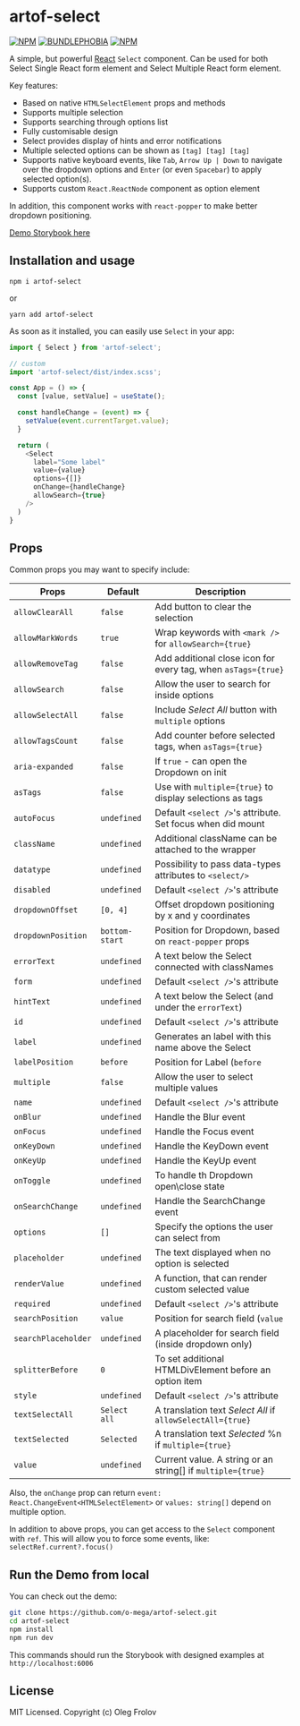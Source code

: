 # artof-select
[![NPM](https://img.shields.io/npm/v/artof-select.svg)](https://www.npmjs.com/package/artof-select)
[![BUNDLEPHOBIA](https://img.shields.io/bundlephobia/minzip/artof-select)](https://bundlephobia.com/result?p=artof-select)
[![NPM](https://img.shields.io/npm/dt/artof-select)](https://www.npmjs.com/package/artof-select)

A simple, but powerful [React](https://reactjs.com) `Select` component.
Can be used for both Select Single React form element and Select Multiple React form element.

Key features:
- Based on native `HTMLSelectElement` props and methods
- Supports multiple selection
- Supports searching through options list
- Fully customisable design
- Select provides display of hints and error notifications
- Multiple selected options can be shown as `[tag] [tag] [tag]`
- Supports native keyboard events, like `Tab`, `Arrow Up | Down` to navigate over the dropdown options and `Enter` (or even `Spacebar`) to apply selected option(s).
- Supports custom `React.ReactNode` component as option element

In addition, this component works with `react-popper` to make better dropdown positioning.

[Demo Storybook here](https://o-mega.github.io/artof-select)

## Installation and usage

`npm i artof-select`

or

`yarn add artof-select`

As soon as it installed, you can easily use `Select` in your app:

```js
import { Select } from 'artof-select';

// custom
import 'artof-select/dist/index.scss';

const App = () => {
  const [value, setValue] = useState();

  const handleChange = (event) => {
    setValue(event.currentTarget.value);
  }

  return (
    <Select
      label="Some label"
      value={value}
      options={[]}
      onChange={handleChange}
      allowSearch={true}
    />
  )
}
```

## Props

Common props you may want to specify include:

| Props              | Default        | Description                                                   |
| ------------------ | -------------- | ------------------------------------------------------------- |
| `allowClearAll`    | `false`        | Add button to clear the selection                             |
| `allowMarkWords`   | `true`         | Wrap keywords with `<mark />` for `allowSearch={true}`        |
| `allowRemoveTag`   | `false`        | Add additional close icon for every tag, when `asTags={true}` |
| `allowSearch`      | `false`        | Allow the user to search for inside options                   |
| `allowSelectAll`   | `false`        | Include _Select All_ button with `multiple` options           |
| `allowTagsCount`   | `false`        | Add counter before selected tags, when `asTags={true}`        |
| `aria-expanded`    | `false`        | If `true` - can open the Dropdown on init                     |
| `asTags`           | `false`        | Use with `multiple={true}` to display selections as tags      |
| `autoFocus`        | `undefined`    | Default `<select />`'s attribute. Set focus when did mount    |
| `className`        | `undefined`    | Additional className can be attached to the wrapper           |
| `datatype`         | `undefined`    | Possibility to pass data-types attributes to `<select/>`      |
| `disabled`         | `undefined`    | Default `<select />`'s attribute                              |
| `dropdownOffset`   | `[0, 4]`       | Offset dropdown positioning by x and y coordinates            |
| `dropdownPosition` | `bottom-start` | Position for Dropdown, based on `react-popper` props          |
| `errorText`        | `undefined`    | A text below the Select connected with classNames             |
| `form`             | `undefined`    | Default `<select />`'s attribute                              |
| `hintText`         | `undefined`    | A text below the Select (and under the `errorText`)           |
| `id`               | `undefined`    | Default `<select />`'s attribute                              |
| `label`            | `undefined`    | Generates an label with this name above the Select            |
| `labelPosition`    | `before`       | Position for Label (`before` | `inside` | `after`)            |
| `multiple`         | `false`        | Allow the user to select multiple values                      |
| `name`             | `undefined`    | Default `<select />`'s attribute                              |
| `onBlur`           | `undefined`    | Handle the Blur event                                         |
| `onFocus`          | `undefined`    | Handle the Focus event                                        |
| `onKeyDown`        | `undefined`    | Handle the KeyDown event                                      |
| `onKeyUp`          | `undefined`    | Handle the KeyUp event                                        |
| `onToggle`         | `undefined`    | To handle th Dropdown open\close state                        |
| `onSearchChange`   | `undefined`    | Handle the SearchChange event                                 |
| `options`          | `[]`           | Specify the options the user can select from                  |
| `placeholder`      | `undefined`    | The text displayed when no option is selected                 |
| `renderValue`      | `undefined`    | A function, that can render custom selected value             |
| `required`         | `undefined`    | Default `<select />`'s attribute                              |
| `searchPosition`   | `value`        | Position for search field (`value` | `dropdown`)              |
| `searchPlaceholder`| `undefined`    | A placeholder for search field (inside dropdown only)         |
| `splitterBefore`   | `0`            | To set additional HTMLDivElement before an option item        |
| `style`            | `undefined`    | Default `<select />`'s attribute                              |
| `textSelectAll`    | `Select all`   | A translation text _Select All_ if `allowSelectAll={true}`    |
| `textSelected`     | `Selected`     | A translation text _Selected_ %n if `multiple={true}`         |
| `value`            | `undefined`    | Current value. A string or an string[] if `multiple={true}`   |

Also, the `onChange` prop can return `event: React.ChangeEvent<HTMLSelectElement>` or `values: string[]` depend on multiple option.

In addition to above props, you can get access to the `Select` component with `ref`.
This will allow you to force some events, like: `selectRef.current?.focus()`

## Run the Demo from local

You can check out the demo:
```sh
git clone https://github.com/o-mega/artof-select.git
cd artof-select
npm install
npm run dev
```

This commands should run the Storybook with designed examples at `http://localhost:6006`

## License

MIT Licensed. Copyright (c) Oleg Frolov

